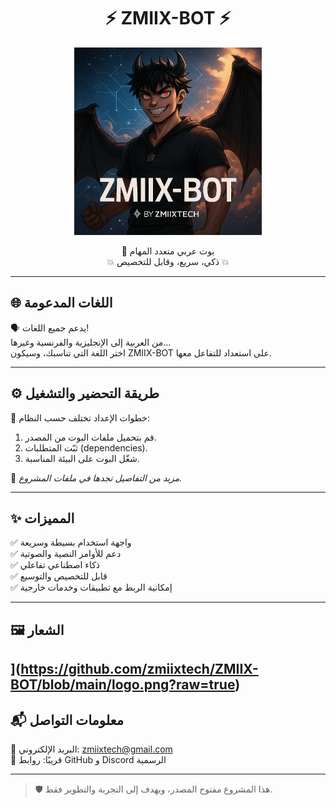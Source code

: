 <h1 align="center">⚡ ZMIIX-BOT ⚡</h1>

<p align="center">
  <img src="./logo.png" width="300" alt="ZMIXX Logo"/>
</p>

<p align="center">
  🤖 بوت عربي متعدد المهام  
  <br/>
  💥 ذكي، سريع، وقابل للتخصيص 💥
</p>

---

## 🌐 اللغات المدعومة

🗣️ يدعم جميع اللغات!  
من العربية إلى الإنجليزية والفرنسية وغيرها...  
اختر اللغة التي تناسبك، وسيكون ZMIIX-BOT على استعداد للتفاعل معها.

---

## ⚙️ طريقة التحضير والتشغيل

🚀 خطوات الإعداد تختلف حسب النظام:  
1. قم بتحميل ملفات البوت من المصدر.  
2. ثبّت المتطلبات (dependencies).  
3. شغّل البوت على البيئة المناسبة.

📁 *مزيد من التفاصيل تجدها في ملفات المشروع.*

---

## ✨ المميزات

✅ واجهة استخدام بسيطة وسريعة  
✅ دعم للأوامر النصية والصوتية  
✅ ذكاء اصطناعي تفاعلي  
✅ قابل للتخصيص والتوسيع  
✅ إمكانية الربط مع تطبيقات وخدمات خارجية

---

## 🖼️ الشعار

](https://github.com/zmiixtech/ZMIIX-BOT/blob/main/logo.png?raw=true)
---

## 📬 معلومات التواصل

📧 البريد الإلكتروني: [zmiixtech@gmail.com](mailto:zmiixtech@gmail.com)  
🔗 قريبًا: روابط GitHub و Discord الرسمية

---

> 🛡️ هذا المشروع مفتوح المصدر، ويهدف إلى التجربة والتطوير فقط.
